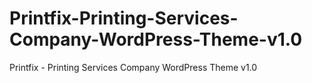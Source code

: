 # Printfix-Printing-Services-Company-WordPress-Theme-v1.0
Printfix - Printing Services Company WordPress Theme v1.0
